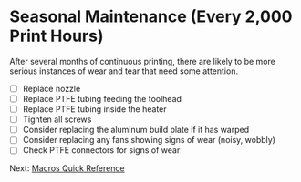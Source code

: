 # Seasonal Maintenance (Every 2,000 Print Hours)
After several months of continuous printing, there are likely to be more serious instances of wear and tear that need some attention. 

- [ ] Replace nozzle
- [ ] Replace PTFE tubing feeding the toolhead
- [ ] Replace PTFE tubing inside the heater
- [ ] Tighten all screws
- [ ] Consider replacing the aluminum build plate if it has warped
- [ ] Consider replacing any fans showing signs of wear (noisy, wobbly)
- [ ] Check PTFE connectors for signs of wear

Next: [Macros Quick Reference](https://github.com/500Foods/WelcomeToTroodon#macros-quick-reference)
